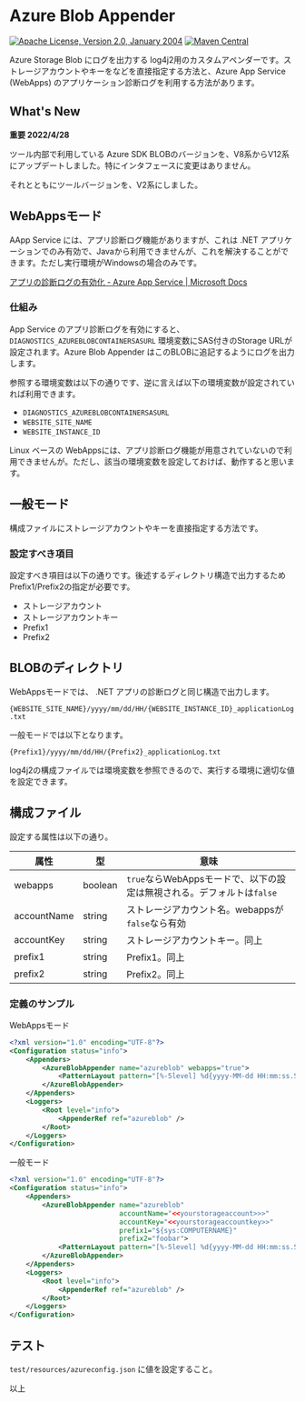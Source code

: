 # Azure Blob Appender 

[![Apache License, Version 2.0, January 2004](https://img.shields.io/github/license/apache/maven.svg?label=License)](https://www.apache.org/licenses/LICENSE-2.0.txt)
[![Maven Central](https://img.shields.io/maven-central/v/io.github.m-moris/log4j2-azure-blob-appender)](https://search.maven.org/search?q=a:log4j2-azure-blob-appender)

Azure Storage Blob にログを出力する log4j2用のカスタムアペンダーです。ストレージアカウントやキーをなどを直接指定する方法と、Azure App Service  (WebApps) のアプリケーション診断ログを利用する方法があります。

## What's New

**重要 2022/4/28**

ツール内部で利用している Azure SDK BLOBのバージョンを、V8系からV12系にアップデートしました。特にインタフェースに変更はありません。

それとともにツールバージョンを、V2系にしました。

## WebAppsモード

AApp Service には、アプリ診断ログ機能がありますが、これは .NET アプリケーションでのみ有効で、Javaから利用できませんが、これを解決することができます。ただし実行環境がWindowsの場合のみです。

[アプリの診断ログの有効化 - Azure App Service | Microsoft Docs](https://docs.microsoft.com/ja-jp/azure/app-service/troubleshoot-diagnostic-logs)

### 仕組み

App Service のアプリ診断ログを有効にすると、`DIAGNOSTICS_AZUREBLOBCONTAINERSASURL` 環境変数にSAS付きのStorage URLが設定されます。Azure Blob Appender はこのBLOBに追記するようにログを出力します。

参照する環境変数は以下の通りです、逆に言えば以下の環境変数が設定されていれば利用できます。

* `DIAGNOSTICS_AZUREBLOBCONTAINERSASURL`
* `WEBSITE_SITE_NAME`
* `WEBSITE_INSTANCE_ID`

Linux ベースの WebAppsには、アプリ診断ログ機能が用意されていないので利用できませんが。ただし、該当の環境変数を設定しておけば、動作すると思います。

## 一般モード

構成ファイルにストレージアカウントやキーを直接指定する方法です。

### 設定すべき項目

設定すべき項目は以下の通りです。後述するディレクトリ構造で出力するためPrefix1/Prefix2の指定が必要です。

* ストレージアカウント
* ストレージアカウントキー
* Prefix1 
* Prefix2

## BLOBのディレクトリ

WebAppsモードでは、 .NET アプリの診断ログと同じ構造で出力します。

`{WEBSITE_SITE_NAME}/yyyy/mm/dd/HH/{WEBSITE_INSTANCE_ID}_applicationLog.txt`

一般モードでは以下となります。

`{Prefix1}/yyyy/mm/dd/HH/{Prefix2}_applicationLog.txt`

log4j2の構成ファイルでは環境変数を参照できるので、実行する環境に適切な値を設定できます。

## 構成ファイル

設定する属性は以下の通り。

|属性|型|意味|
|-----|-----|-----|
|webapps| boolean | `true`ならWebAppsモードで、以下の設定は無視される。デフォルトは`false`|
|accountName|string|ストレージアカウント名。webappsが`false`なら有効|
|accountKey|string|ストレージアカウントキー。同上|
|prefix1| string | Prefix1。同上|
|prefix2|string|Prefix2。同上|

### 定義のサンプル

WebAppsモード
```xml
<?xml version="1.0" encoding="UTF-8"?>
<Configuration status="info">
    <Appenders>
        <AzureBlobAppender name="azureblob" webapps="true">
            <PatternLayout pattern="[%-5level] %d{yyyy-MM-dd HH:mm:ss.SSS} [%t] %c{1} - %msg%n" />
        </AzureBlobAppender>
    </Appenders>
    <Loggers>
        <Root level="info">
            <AppenderRef ref="azureblob" />
        </Root>
    </Loggers>
</Configuration>
```


一般モード

```xml
<?xml version="1.0" encoding="UTF-8"?>
<Configuration status="info">
    <Appenders>
        <AzureBlobAppender name="azureblob" 
                           accountName="<<yourstorageaccount>>>"
                           accountKey="<<yourstorageaccountkey>>"
                           prefix1="${sys:COMPUTERNAME}"
                           prefix2="foobar">
            <PatternLayout pattern="[%-5level] %d{yyyy-MM-dd HH:mm:ss.SSS} [%t] %c{1} - %msg%n" />
        </AzureBlobAppender>
    </Appenders>
    <Loggers>
        <Root level="info">
            <AppenderRef ref="azureblob" />
        </Root>
    </Loggers>
</Configuration>
```

## テスト

`test/resources/azureconfig.json` に値を設定すること。

以上